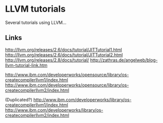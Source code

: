 # LLVM tutorials

Several tutorials using LLVM...


## Links
http://llvm.org/releases/2.6/docs/tutorial/JITTutorial1.html
http://llvm.org/releases/2.6/docs/tutorial/JITTutorial2.html
http://llvm.org/releases/2.8/docs/tutorial/
http://zathras.de/angelweb/blog-llvm-tutorial-link.htm

http://www.ibm.com/developerworks/opensource/library/os-createcompilerllvm1/index.html
http://www.ibm.com/developerworks/opensource/library/os-createcompilerllvm2/index.html

(Duplicated?)
http://www.ibm.com/developerworks/library/os-createcompilerllvm1/index.html
http://www.ibm.com/developerworks/library/os-createcompilerllvm2/index.html
